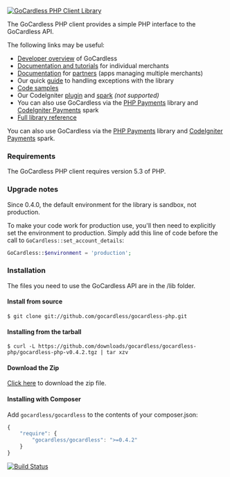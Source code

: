 [![GoCardless PHP Client Library](https://s3-eu-west-1.amazonaws.com/gocardless/images/client-lib-headers/php-lib-header.png)](https://developer.gocardless.com/php/#getting-started)

The GoCardless PHP client provides a simple PHP interface to the GoCardless
API.

The following links may be useful:

- [Developer overview](http://blog.gocardless.com/post/19695292096/goingcardless-an-introduction-to-gocardless-for) of GoCardless
- [Documentation and tutorials](https://developer.gocardless.com/php/#getting-started) for individual merchants
- [Documentation](https://developer.gocardless.com/php/#partner-guide) for [partners](https://help.gocardless.com/what-is-the-partner-programme/) (apps managing multiple merchants)
- Our quick [guide](https://help.gocardless.com/how-can-i-handle-exceptions-in-the-php-library/) to handling exceptions with the library
- [Code samples](https://github.com/gocardless/gocardless-php/tree/master/examples)
- Our CodeIgniter [plugin](https://github.com/gocardless/codeigniter-gocardless) and [spark](http://getsparks.org/packages/GoCardless/versions/HEAD/show) *(not supported)*
- You can also use GoCardless via the [PHP Payments](https://github.com/calvinfroedge/PHP-Payments) library and [CodeIgniter Payments](http://getsparks.org/packages/codeigniter-payments/versions/HEAD/show) spark
- [Full library reference](http://gocardless.github.com/gocardless-php/)

You can also use GoCardless via the [PHP Payments](https://github.com/calvinfroedge/PHP-Payments) library and [CodeIgniter Payments](http://getsparks.org/packages/codeigniter-payments/versions/HEAD/show) spark.

### Requirements

The GoCardless PHP client requires version 5.3 of PHP.

### Upgrade notes

Since 0.4.0, the default environment for the library is sandbox, not production.

To make your code work for production use, you'll then need to explicitly set the environment to production. Simply add this line of code before the call to `GoCardless::set_account_details`:

```php
GoCardless::$environment = 'production';
```

### Installation

The files you need to use the GoCardless API are in the /lib folder.

#### Install from source

```console
$ git clone git://github.com/gocardless/gocardless-php.git
```

#### Installing from the tarball

```console
$ curl -L https://github.com/downloads/gocardless/gocardless-php/gocardless-php-v0.4.2.tgz | tar xzv
```

#### Download the Zip

[Click here](https://github.com/gocardless/gocardless-php/zipball/v0.4.2)
to download the zip file.

#### Installing with Composer

Add `gocardless/gocardless` to the contents of your composer.json:

```javascript
{
    "require": {
        "gocardless/gocardless": ">=0.4.2"
    }
}
```

[![Build Status](https://secure.travis-ci.org/gocardless/gocardless-php.png?branch=master)](http://travis-ci.org/gocardless/gocardless-php)
